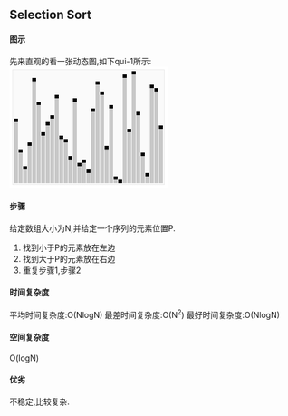 ## Selection Sort
 
#### 图示
 先来直观的看一张动态图,如下qui-1所示:<br/>
  ![qui-1](/res/quicksort_anim.gif)
#### 步骤
给定数组大小为N,并给定一个序列的元素位置P.
1. 找到小于P的元素放在左边
2. 找到大于P的元素放在右边
3. 重复步骤1,步骤2
#### 时间复杂度
平均时间复杂度:O(NlogN)
最差时间复杂度:O(N<sup>2</sup>)
最好时间复杂度:O(NlogN)

#### 空间复杂度
 O(logN)
#### 优劣
不稳定,比较复杂.
 
 
 
 
 
 
 
 
 
 
 
 
 